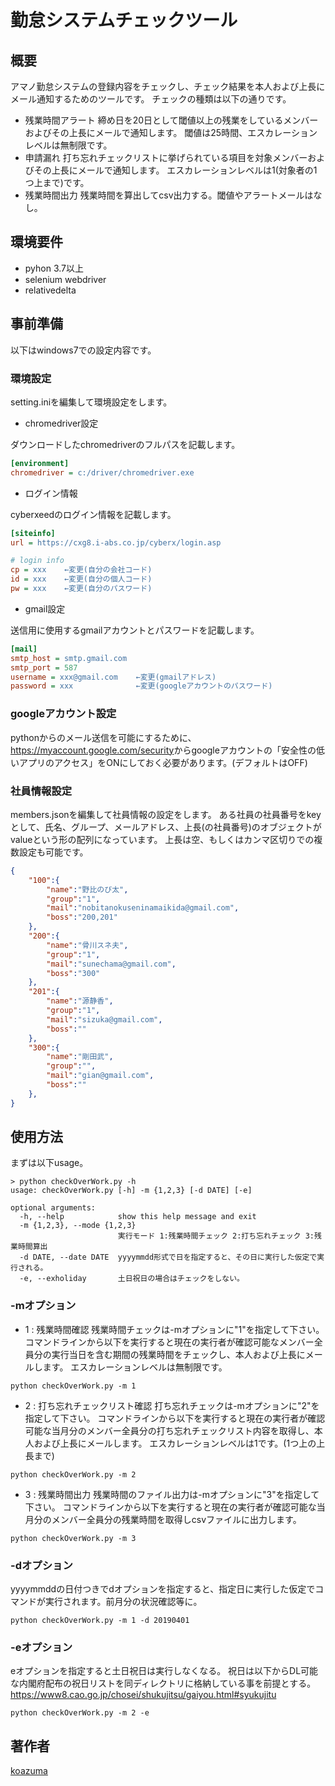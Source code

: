 # 勤怠システムチェックツール

## 概要

アマノ勤怠システムの登録内容をチェックし、チェック結果を本人および上長にメール通知するためのツールです。
チェックの種類は以下の通りです。

* 残業時間アラート
  締め日を20日として閾値以上の残業をしているメンバーおよびその上長にメールで通知します。
  閾値は25時間、エスカレーションレベルは無制限です。
* 申請漏れ
  打ち忘れチェックリストに挙げられている項目を対象メンバーおよびその上長にメールで通知します。
  エスカレーションレベルは1(対象者の1つ上まで)です。
* 残業時間出力
  残業時間を算出してcsv出力する。閾値やアラートメールはなし。

## 環境要件

* pyhon 3.7以上
* selenium webdriver
* relativedelta

## 事前準備

以下はwindows7での設定内容です。

### 環境設定

setting.iniを編集して環境設定をします。

* chromedriver設定

ダウンロードしたchromedriverのフルパスを記載します。

```ini
[environment]
chromedriver = c:/driver/chromedriver.exe
```

* ログイン情報

cyberxeedのログイン情報を記載します。

```ini
[siteinfo]
url = https://cxg8.i-abs.co.jp/cyberx/login.asp

# login info
cp = xxx    ←変更(自分の会社コード)
id = xxx    ←変更(自分の個人コード)
pw = xxx    ←変更(自分のパスワード)
```

* gmail設定

送信用に使用するgmailアカウントとパスワードを記載します。

```ini
[mail]
smtp_host = smtp.gmail.com
smtp_port = 587
username = xxx@gmail.com    ←変更(gmailアドレス)
password = xxx              ←変更(googleアカウントのパスワード)
```

### googleアカウント設定

pythonからのメール送信を可能にするために、<https://myaccount.google.com/security>からgoogleアカウントの「安全性の低いアプリのアクセス」をONにしておく必要があります。(デフォルトはOFF)

### 社員情報設定

members.jsonを編集して社員情報の設定をします。
ある社員の社員番号をkeyとして、氏名、グループ、メールアドレス、上長(の社員番号)のオブジェクトがvalueという形の配列になっています。
上長は空、もしくはカンマ区切りでの複数設定も可能です。

```json
{
    "100":{
        "name":"野比のび太",
        "group":"1",
        "mail":"nobitanokuseninamaikida@gmail.com",
        "boss":"200,201"
    },
    "200":{
        "name":"骨川スネ夫",
        "group":"1",
        "mail":"sunechama@gmail.com",
        "boss":"300"
    },
    "201":{
        "name":"源静香",
        "group":"1",
        "mail":"sizuka@gmail.com",
        "boss":""
    },
    "300":{
        "name":"剛田武",
        "group":"",
        "mail":"gian@gmail.com",
        "boss":""
    },
}
```

## 使用方法

まずは以下usage。

```batch
> python checkOverWork.py -h
usage: checkOverWork.py [-h] -m {1,2,3} [-d DATE] [-e]

optional arguments:
  -h, --help            show this help message and exit
  -m {1,2,3}, --mode {1,2,3}
                        実行モード 1:残業時間チェック 2:打ち忘れチェック 3:残業時間算出
  -d DATE, --date DATE  yyyymmdd形式で日を指定すると、その日に実行した仮定で実行される。
  -e, --exholiday       土日祝日の場合はチェックをしない。
```

### -mオプション

* 1 : 残業時間確認
残業時間チェックは-mオプションに"1"を指定して下さい。
コマンドラインから以下を実行すると現在の実行者が確認可能なメンバー全員分の実行当日を含む期間の残業時間をチェックし、本人および上長にメールします。
エスカレーションレベルは無制限です。

```batch
python checkOverWork.py -m 1
```

* 2 : 打ち忘れチェックリスト確認
打ち忘れチェックは-mオプションに"2"を指定して下さい。
コマンドラインから以下を実行すると現在の実行者が確認可能な当月分のメンバー全員分の打ち忘れチェックリスト内容を取得し、本人および上長にメールします。
エスカレーションレベルは1です。(1つ上の上長まで)

```batch
python checkOverWork.py -m 2
```

* 3 : 残業時間出力
残業時間のファイル出力は-mオプションに"3"を指定して下さい。
コマンドラインから以下を実行すると現在の実行者が確認可能な当月分のメンバー全員分の残業時間を取得しcsvファイルに出力します。

```batch
python checkOverWork.py -m 3
```

### -dオプション

yyyymmddの日付つきでdオプションを指定すると、指定日に実行した仮定でコマンドが実行されます。前月分の状況確認等に。

```batch
python checkOverWork.py -m 1 -d 20190401
```

### -eオプション

eオプションを指定すると土日祝日は実行しなくなる。
祝日は以下からDL可能な内閣府配布の祝日リストを同ディレクトリに格納している事を前提とする。
<https://www8.cao.go.jp/chosei/shukujitsu/gaiyou.html#syukujitu>

```batch
python checkOverWork.py -m 2 -e
```

## 著作者

[koazuma](https://github.com/koazuma)
